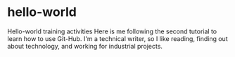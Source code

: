 # hello-world
Hello-world training activities
Here is me following the second tutorial to learn how to use Git-Hub.
I'm a technical writer, so I like reading, finding out about technology, and working for industrial projects.
